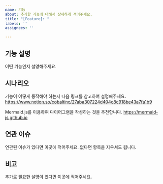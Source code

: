 ```yaml
---
name: 기능
about: 추가할 기능에 대해서 상세하게 적어주세요.
title: "[Feature]: "
labels: ''
assignees: ''

---
```


## 기능 설명
어떤 기능인지 설명해주세요.

## 시나리오
기능이 어떻게 동작해야 하는지 다음 링크를 참고하여 설명해주세요.
https://www.notion.so/cobaltinc/27aba307224d404c8c918be43a7fa1b9

Mermaid.js를 이용하여 다이어그램을 작성하는 것을 추천합니다.
https://mermaid-js.github.io

## 연관 이슈
연관된 이슈가 있다면 이곳에 적어주세요. 없다면 항목을 지우셔도 됩니다.

## 비고
추가로 필요한 설명이 있다면 이곳에 적어주세요.
